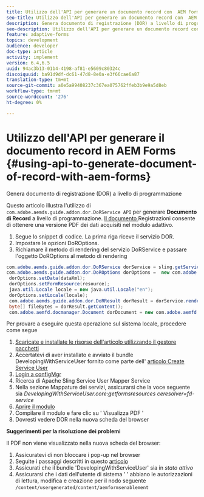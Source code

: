 ```yaml
---
title: Utilizzo dell'API per generare un documento record con  AEM Forms
seo-title: Utilizzo dell'API per generare un documento record con  AEM Forms
description: Genera documento di registrazione (DOR) a livello di programmazione
seo-description: Utilizzo dell'API per generare un documento record con  AEM Forms
feature: adaptive-forms
topics: development
audience: developer
doc-type: article
activity: implement
version: 6.4,6.5
uuid: 94ac3b13-01b4-4198-af81-e5609c80324c
discoiquuid: ba91d9df-dc61-47d8-8e0a-e3f66cae6a87
translation-type: tm+mt
source-git-commit: a0e5a99408237c367ea075762ffeb3b9e9a5d8eb
workflow-type: tm+mt
source-wordcount: '276'
ht-degree: 0%

---
```



# Utilizzo dell&#39;API per generare il documento record in  AEM Forms {#using-api-to-generate-document-of-record-with-aem-forms}

Genera documento di registrazione (DOR) a livello di programmazione

Questo articolo illustra l&#39;utilizzo di `com.adobe.aemds.guide.addon.dor.DoRService API` per generare **Documento di Record** a livello di programmazione. [Il documento ](https://docs.adobe.com/content/help/en/experience-manager-65/forms/adaptive-forms-advanced-authoring/generate-document-of-record-for-non-xfa-based-adaptive-forms.html) Registrazioni consente di ottenere una versione PDF dei dati acquisiti nel modulo adattivo.

1. Segue lo snippet di codice. La prima riga riceve il servizio DOR.
1. Impostare le opzioni DoROptions.
1. Richiamare il metodo di rendering del servizio DoRService e passare l&#39;oggetto DoROptions al metodo di rendering

```java
com.adobe.aemds.guide.addon.dor.DoRService dorService = sling.getService(com.adobe.aemds.guide.addon.dor.DoRService.class);
com.adobe.aemds.guide.addon.dor.DoROptions dorOptions =  new com.adobe.aemds.guide.addon.dor.DoROptions();
 dorOptions.setData(dataXml);
 dorOptions.setFormResource(resource);
 java.util.Locale locale = new java.util.Locale("en");
 dorOptions.setLocale(locale);
 com.adobe.aemds.guide.addon.dor.DoRResult dorResult = dorService.render(dorOptions);
 byte[] fileBytes = dorResult.getContent();
 com.adobe.aemfd.docmanager.Document dorDocument = new com.adobe.aemfd.docmanager.Document(fileBytes);
```

Per provare a eseguire questa operazione sul sistema locale, procedere come segue

1. [Scaricate e installate le risorse dell&#39;articolo utilizzando il gestore pacchetti](assets/dor-with-api.zip)
1. Accertatevi di aver installato e avviato il bundle DevelopingWithServiceUser fornito come parte dell&#39; [articolo Create Service User](service-user-tutorial-develop.md)
1. [Login a configMgr](http://localhost:4502/system/console/configMgr)
1. Ricerca di Apache Sling Service User Mapper Service
1. Nella sezione Mappature dei servizi, assicurarsi che la voce seguente sia _DevelopingWithServiceUser.core:getformsresources ceresolver=fd-service_
1. [Aprire il modulo](http://localhost:4502/content/dam/formsanddocuments/sandbox/1201-borrower-payments/jcr:content?wcmmode=disabled)
1. Compilare il modulo e fare clic su &#39; Visualizza PDF &#39;
1. Dovresti vedere DOR nella nuova scheda del browser


**Suggerimenti per la risoluzione dei problemi**

Il PDF non viene visualizzato nella nuova scheda del browser:

1. Assicuratevi di non bloccare i pop-up nel browser
1. Seguite i passaggi descritti in questo [articolo](service-user-tutorial-develop.md)
1. Assicurati che il bundle &#39;DevelopingWithServiceUser&#39; sia in *stato attivo*
1. Assicurarsi che i dati dell&#39;utente di sistema &#39; &#39; abbiano le autorizzazioni di lettura, modifica e creazione per il nodo seguente `/content/usergenerated/content/aemformsenablement`

